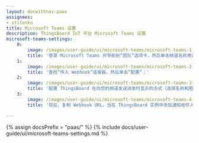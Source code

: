 ```yaml
---
layout: docwithnav-paas
assignees:
- stitenko
title: Microsoft Teams 设置
description: ThingsBoard IoT 平台 Microsoft Teams 设置
microsoft-teams-settings:
    0:
        image: /images/user-guide/ui/microsoft-teams/microsoft-teams-1-settings.png
        title: '登录 Microsoft Teams 并导航到“团队”选项卡，然后单击频道名称旁边的三个点。在下拉菜单中，单击“连接器”项目；'
    1:
        image: /images/user-guide/ui/microsoft-teams/microsoft-teams-2-settings.png
        title: '查找“传入 Webhook”连接器，然后单击“配置”；'
    2:
        image: /images/user-guide/ui/microsoft-teams/microsoft-teams-3-settings.png
        title: '配置 ThingsBoard 在向您的频道发送消息时显示的方式（选择名称和图标），然后单击“创建”；'
    3:
        image: /images/user-guide/ui/microsoft-teams/microsoft-teams-4-settings.png
        title: '现在，复制 Webhook URL。当在 ThingsBoard 实例中添加通知收件人组时，我们将使用它'

---
```


{% assign docsPrefix = "paas/" %}
{% include docs/user-guide/ui/microsoft-teams-settings.md %}